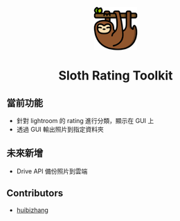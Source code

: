 <p align="center">
  <img width="100" src="./icons/sloth.png">
  <h1 align="center">Sloth Rating Toolkit</h1>
</p>

## 當前功能

- 針對 lightroom 的 rating 進行分類，顯示在 GUI 上
- 透過 GUI 輸出照片到指定資料夾

## 未來新增

- Drive API 備份照片到雲端

## Contributors

- [huibizhang](https://github.com/huibizhang)
